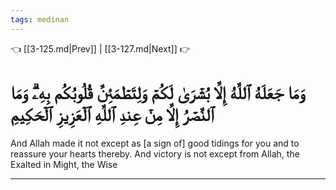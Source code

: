 ```yaml
---
tags: medinan
---
```


👈 [[3-125.md|Prev]] | [[3-127.md|Next]] 👉

# وَمَا جَعَلَهُ ٱللَّهُ إِلَّا بُشۡرَىٰ لَكُمۡ وَلِتَطۡمَئِنَّ قُلُوبُكُم بِهِۦۗ وَمَا ٱلنَّصۡرُ إِلَّا مِنۡ عِندِ ٱللَّهِ ٱلۡعَزِيزِ ٱلۡحَكِيمِ

And Allah made it not except as [a sign of] good tidings for you and to reassure your hearts thereby. And victory is not except from Allah, the Exalted in Might, the Wise

---

